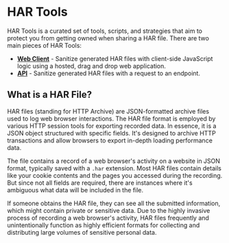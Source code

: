 # HAR Tools

HAR Tools is a curated set of tools, scripts, and strategies that aim to protect you from getting owned when sharing a HAR file. There are two main pieces of HAR Tools:

- [**Web Client**](/client/README.md) - Sanitize generated HAR files with client-side JavaScript logic using a hosted, drag and drop web application.
- [**API**](/api/README.md) - Sanitize generated HAR files with a request to an endpoint.

## What is a HAR File?

HAR files (standing for HTTP Archive) are JSON-formatted archive files used to log web browser interactions. The HAR file format is employed by various HTTP session tools for exporting recorded data. In essence, it is a JSON object structured with specific fields. It's designed to archive HTTP transactions and allow browsers to export in-depth loading performance data.

The file contains a record of a web browser's activity on a website in JSON format, typically saved with a `.har` extension. Most HAR files contain details like your cookie contents and the pages you accessed during the recording. But since not all fields are required, there are instances where it's ambiguous what data will be included in the file.

If someone obtains the HAR file, they can see all the submitted information, which might contain private or sensitive data. Due to the highly invasive process of recording a web browser's activity, HAR files frequently and unintentionally function as highly efficient formats for collecting and distributing large volumes of sensitive personal data.
